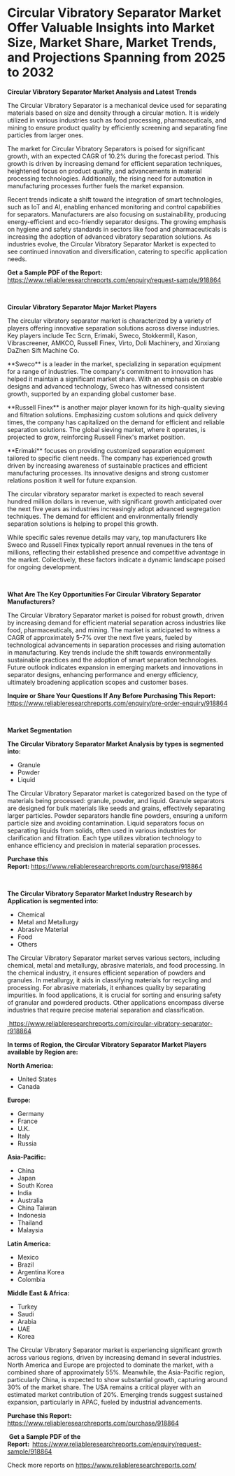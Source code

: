 <p><h1>Circular Vibratory Separator Market Offer Valuable Insights into Market Size, Market Share, Market Trends, and Projections Spanning from 2025 to 2032</h1></p><p><strong>Circular Vibratory Separator Market Analysis and Latest Trends</strong></p>
<p><p>The Circular Vibratory Separator is a mechanical device used for separating materials based on size and density through a circular motion. It is widely utilized in various industries such as food processing, pharmaceuticals, and mining to ensure product quality by efficiently screening and separating fine particles from larger ones. </p><p>The market for Circular Vibratory Separators is poised for significant growth, with an expected CAGR of 10.2% during the forecast period. This growth is driven by increasing demand for efficient separation techniques, heightened focus on product quality, and advancements in material processing technologies. Additionally, the rising need for automation in manufacturing processes further fuels the market expansion. </p><p>Recent trends indicate a shift toward the integration of smart technologies, such as IoT and AI, enabling enhanced monitoring and control capabilities for separators. Manufacturers are also focusing on sustainability, producing energy-efficient and eco-friendly separator designs. The growing emphasis on hygiene and safety standards in sectors like food and pharmaceuticals is increasing the adoption of advanced vibratory separation solutions. As industries evolve, the Circular Vibratory Separator Market is expected to see continued innovation and diversification, catering to specific application needs.</p></p>
<p><strong>Get a Sample PDF of the Report:&nbsp;</strong> <a href="https://www.reliableresearchreports.com/enquiry/request-sample/918864?utm_campaign=2655&utm_medium=2&utm_source=Github&utm_content=ia&utm_term=11042025&utm_id=circular-vibratory-separator">https://www.reliableresearchreports.com/enquiry/request-sample/918864</a></p>
<p>&nbsp;</p>
<p><strong>Circular Vibratory Separator Major Market Players</strong></p>
<p><p>The circular vibratory separator market is characterized by a variety of players offering innovative separation solutions across diverse industries. Key players include Tec Scrn, Erimaki, Sweco, Stokkermill, Kason, Vibrascreener, AMKCO, Russell Finex, Virto, Doli Machinery, and Xinxiang DaZhen Sift Machine Co. </p><p>**Sweco** is a leader in the market, specializing in separation equipment for a range of industries. The company's commitment to innovation has helped it maintain a significant market share. With an emphasis on durable designs and advanced technology, Sweco has witnessed consistent growth, supported by an expanding global customer base.</p><p>**Russell Finex** is another major player known for its high-quality sieving and filtration solutions. Emphasizing custom solutions and quick delivery times, the company has capitalized on the demand for efficient and reliable separation solutions. The global sieving market, where it operates, is projected to grow, reinforcing Russell Finex's market position.</p><p>**Erimaki** focuses on providing customized separation equipment tailored to specific client needs. The company has experienced growth driven by increasing awareness of sustainable practices and efficient manufacturing processes. Its innovative designs and strong customer relations position it well for future expansion.</p><p>The circular vibratory separator market is expected to reach several hundred million dollars in revenue, with significant growth anticipated over the next five years as industries increasingly adopt advanced segregation techniques. The demand for efficient and environmentally friendly separation solutions is helping to propel this growth.</p><p>While specific sales revenue details may vary, top manufacturers like Sweco and Russell Finex typically report annual revenues in the tens of millions, reflecting their established presence and competitive advantage in the market. Collectively, these factors indicate a dynamic landscape poised for ongoing development.</p></p>
<p>&nbsp;</p>
<p><strong>What Are The Key Opportunities For Circular Vibratory Separator Manufacturers?</strong></p>
<p><p>The Circular Vibratory Separator market is poised for robust growth, driven by increasing demand for efficient material separation across industries like food, pharmaceuticals, and mining. The market is anticipated to witness a CAGR of approximately 5-7% over the next five years, fueled by technological advancements in separation processes and rising automation in manufacturing. Key trends include the shift towards environmentally sustainable practices and the adoption of smart separation technologies. Future outlook indicates expansion in emerging markets and innovations in separator designs, enhancing performance and energy efficiency, ultimately broadening application scopes and customer bases.</p></p>
<p><strong>Inquire or Share Your Questions If Any Before Purchasing This Report:</strong> <a href="https://www.reliableresearchreports.com/enquiry/pre-order-enquiry/918864?utm_campaign=2655&utm_medium=2&utm_source=Github&utm_content=ia&utm_term=11042025&utm_id=circular-vibratory-separator">https://www.reliableresearchreports.com/enquiry/pre-order-enquiry/918864</a></p>
<p>&nbsp;</p>
<p><strong>Market Segmentation</strong></p>
<p><strong>The Circular Vibratory Separator Market Analysis by types is segmented into:</strong></p>
<p><ul><li>Granule</li><li>Powder</li><li>Liquid</li></ul></p>
<p><p>The Circular Vibratory Separator market is categorized based on the type of materials being processed: granule, powder, and liquid. Granule separators are designed for bulk materials like seeds and grains, effectively separating larger particles. Powder separators handle fine powders, ensuring a uniform particle size and avoiding contamination. Liquid separators focus on separating liquids from solids, often used in various industries for clarification and filtration. Each type utilizes vibration technology to enhance efficiency and precision in material separation processes.</p></p>
<p><strong>Purchase this Report:&nbsp;</strong><a href="https://www.reliableresearchreports.com/purchase/918864?utm_campaign=2655&utm_medium=2&utm_source=Github&utm_content=ia&utm_term=11042025&utm_id=circular-vibratory-separator">https://www.reliableresearchreports.com/purchase/918864</a></p>
<p>&nbsp;</p>
<p><strong>The Circular Vibratory Separator Market Industry Research by Application is segmented into:</strong></p>
<p><ul><li>Chemical</li><li>Metal and Metallurgy</li><li>Abrasive Material</li><li>Food</li><li>Others</li></ul></p>
<p><p>The Circular Vibratory Separator market serves various sectors, including chemical, metal and metallurgy, abrasive materials, and food processing. In the chemical industry, it ensures efficient separation of powders and granules. In metallurgy, it aids in classifying materials for recycling and processing. For abrasive materials, it enhances quality by separating impurities. In food applications, it is crucial for sorting and ensuring safety of granular and powdered products. Other applications encompass diverse industries that require precise material separation and classification.</p></p>
<p><a href="https://www.reliableresearchreports.com/circular-vibratory-separator-r918864?utm_campaign=2655&utm_medium=2&utm_source=Github&utm_content=ia&utm_term=11042025&utm_id=circular-vibratory-separator">&nbsp;https://www.reliableresearchreports.com/circular-vibratory-separator-r918864</a></p>
<p><strong>In terms of Region, the Circular Vibratory Separator Market Players available by Region are:</strong></p>
<p>
    <p> <strong> North America: </strong>
        <ul>
            <li>United States</li>
            <li>Canada</li>
        </ul>
        </p> 
    <p> <strong> Europe: </strong>
        <ul>
            <li>Germany</li>
            <li>France</li>
            <li>U.K.</li>
            <li>Italy</li>
            <li>Russia</li>
        </ul>
        </p> 
    <p> <strong> Asia-Pacific: </strong>
        <ul>
            <li>China</li>
            <li>Japan</li>
            <li>South Korea</li>
            <li>India</li>
            <li>Australia</li>
            <li>China Taiwan</li>
            <li>Indonesia</li>
            <li>Thailand</li>
            <li>Malaysia</li>
        </ul>
        </p> 
    <p> <strong> Latin America: </strong>
        <ul>
            <li>Mexico</li>
            <li>Brazil</li>
            <li>Argentina Korea</li>
            <li>Colombia</li>
        </ul>
        </p> 
    <p> <strong> Middle East & Africa: </strong>
        <ul>
            <li>Turkey</li>
            <li>Saudi</li>
            <li>Arabia</li>
            <li>UAE</li>
            <li>Korea</li>
        </ul>
    </p>
    </p>
<p><p>The Circular Vibratory Separator market is experiencing significant growth across various regions, driven by increasing demand in several industries. North America and Europe are projected to dominate the market, with a combined share of approximately 55%. Meanwhile, the Asia-Pacific region, particularly China, is expected to show substantial growth, capturing around 30% of the market share. The USA remains a critical player with an estimated market contribution of 20%. Emerging trends suggest sustained expansion, particularly in APAC, fueled by industrial advancements.</p></p>
<p><strong>Purchase this Report: </strong><a href="https://www.reliableresearchreports.com/purchase/918864?utm_campaign=2655&utm_medium=2&utm_source=Github&utm_content=ia&utm_term=11042025&utm_id=circular-vibratory-separator">https://www.reliableresearchreports.com/purchase/918864</a></p>
<p>&nbsp;<strong>Get a Sample PDF of the Report:&nbsp;&nbsp;</strong><a href="https://www.reliableresearchreports.com/enquiry/request-sample/918864?utm_campaign=2655&utm_medium=2&utm_source=Github&utm_content=ia&utm_term=11042025&utm_id=circular-vibratory-separator">https://www.reliableresearchreports.com/enquiry/request-sample/918864</a></p>
<p><strong></strong></p>
<p>Check more reports on <a href="https://www.reliableresearchreports.com/?utm_campaign=2655&utm_medium=2&utm_source=Github&utm_content=ia&utm_term=11042025&utm_id=circular-vibratory-separator">https://www.reliableresearchreports.com/</a></p>